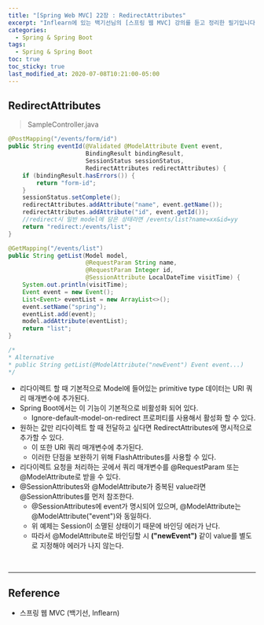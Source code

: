 ```yaml
---
title: "[Spring Web MVC] 22장 : RedirectAttributes"
excerpt: "Inflearn에 있는 백기선님의 [스프링 웹 MVC] 강의를 듣고 정리한 필기입니다."
categories:
  - Spring & Spring Boot
tags:
  - Spring & Spring Boot
toc: true
toc_sticky: true
last_modified_at: 2020-07-08T10:21:00-05:00
---
```


## RedirectAttributes

> SampleController.java

```java
@PostMapping("/events/form/id")
public String eventId(@Validated @ModelAttribute Event event,
                      BindingResult bindingResult,
                      SessionStatus sessionStatus,
                      RedirectAttributes redirectAttributes) {
    if (bindingResult.hasErrors()) {
        return "form-id";
    }
    sessionStatus.setComplete();
    redirectAttributes.addAttribute("name", event.getName());
    redirectAttributes.addAttribute("id", event.getId());
    //redirect시 일반 model에 담은 상태라면 /events/list?name=xx&id=yy
    return "redirect:/events/list";
}

@GetMapping("/events/list")
public String getList(Model model,
                      @RequestParam String name,
                      @RequestParam Integer id,
                      @SessionAttribute LocalDateTime visitTime) {
    System.out.println(visitTime);
    Event event = new Event();
    List<Event> eventList = new ArrayList<>();
    event.setName("spring");
    eventList.add(event);
    model.addAttribute(eventList);
    return "list";
}

/*
* Alternative
* public String getList(@ModelAttribute("newEvent") Event event...)
*/
```

* 리다이렉트 할 때 기본적으로 Model에 들어있는 primitive type 데이터는 URI 쿼리 매개변수에 추가된다.
* Spring Boot에서는 이 기능이 기본적으로 비활성화 되어 있다.
  * Ignore-default-model-on-redirect 프로퍼티를 사용해서 활성화 할 수 있다.
* 원하는 값만 리다이렉트 할 때 전달하고 싶다면 RedirectAttributes에 명시적으로 추가할 수 있다.
  * 이 또한 URI 쿼리 매개변수에 추가된다.
  * 이러한 단점을 보완하기 위해 FlashAttributes를 사용할 수 있다.
* 리다이렉트 요청을 처리하는 곳에서 쿼리 매개변수를 @RequestParam 또는 @ModelAttribute로 받을 수 있다.
* @SessionAttributes와 @ModelAttribute가 중복된 value라면 @SessionAttributes를 먼저 참조한다.
  * @SessionAttributes에 event가 명시되어 있으며, @ModelAttribute는 @ModelAttribute("event")와 동일하다.
  * 위 예제는 Session이 소멸된 상태이기 때문에 바인딩 에러가 난다.
  * 따라서 @ModelAttribute로 바인딩할 시 **("newEvent")** 같이 value를 별도로 지정해야 에러가 나지 않는다.

<br>

---

## Reference

*	스프링 웹 MVC (백기선, Inflearn)
